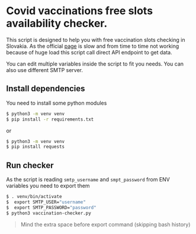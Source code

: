 # Covid vaccinations free slots availability checker.

This script is designed to help you with free vaccination slots checking in Slovakia. As the official [page](https://www.old.korona.gov.sk/covid-19-vaccination-form.php) is slow and from time to time not working because of huge load this script call direct API endpoint to get data.

You can edit multiple variables inside the script to fit you needs. You can also use different SMTP server.

## Install dependencies
You need to install some python modules
```bash
$ python3 -m venv venv
$ pip install -r requirements.txt
```
or

```bash
$ python3 -m venv venv
$ pip install requests
```

## Run checker
As the script is reading `smtp_username` and `smpt_password` from ENV variables you need to export them
```bash
$ . venv/bin/activate
$  export SMTP_USER="username"
$  export SMTP_PASSWORD="password"
$ python3 vaccination-checker.py
```

> Mind the extra space before export command (skipping bash history)
